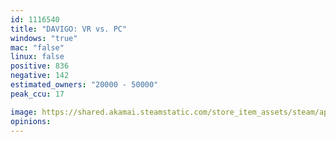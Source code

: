 ```yaml
---
id: 1116540
title: "DAVIGO: VR vs. PC"
windows: "true"
mac: "false"
linux: false
positive: 836
negative: 142
estimated_owners: "20000 - 50000"
peak_ccu: 17

image: https://shared.akamai.steamstatic.com/store_item_assets/steam/apps/1116540/header.jpg?t=1732410686
opinions:
---
```

